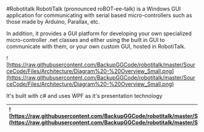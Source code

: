 #Robotitalk
RobotiTalk (pronounced roBOT-ee-talk) is a Windows GUI application for communicating with serial based micro-controllers such as those made by Arduino, Parallax, etc.

In addition, it provides a GUI platform for developing your own specialized micro-controller .net classes and either using the built in GUI to communicate with them, or your own custom GUI, hosted in RobotiTalk.

![https://raw.githubusercontent.com/BackupGGCode/robotitalk/master/SourceCode/Files/Architecture/Diagram%20-%20Overview_Small.png](https://raw.githubusercontent.com/BackupGGCode/robotitalk/master/SourceCode/Files/Architecture/Diagram%20-%20Overview_Small.png)

It's built with c# and uses WPF as it's presentation technology

| ![https://raw.githubusercontent.com/BackupGGCode/robotitalk/master/SourceCode/Files/ScreenShots/RobotiTalk_ScreenShot_RobotEdit01_Thumb.png](https://raw.githubusercontent.com/BackupGGCode/robotitalk/master/SourceCode/Files/ScreenShots/RobotiTalk_ScreenShot_RobotEdit01_Thumb.png) | ![https://raw.githubusercontent.com/BackupGGCode/robotitalk/master/SourceCode/Files/ScreenShots/RobotiTalk_ScreenShot_RobotEdit02_Thumb.png](https://raw.githubusercontent.com/BackupGGCode/robotitalk/master/SourceCode/Files/ScreenShots/RobotiTalk_ScreenShot_RobotEdit02_Thumb.png) |
|:--------------------------------------------------------------------------------------------------------------------------------------------------------------------------------------------------------------------------------------------|:--------------------------------------------------------------------------------------------------------------------------------------------------------------------------------------------------------------------------------------------|
